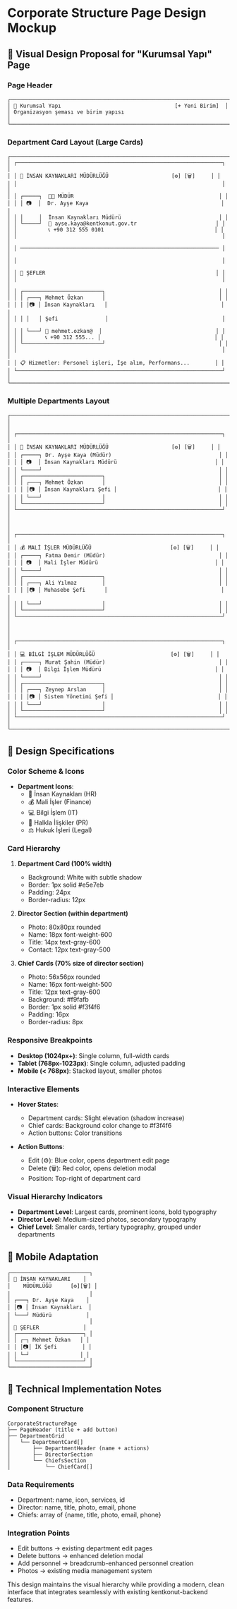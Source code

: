 # Corporate Structure Page Design Mockup

## 🎨 Visual Design Proposal for "Kurumsal Yapı" Page

### Page Header
```
┌─────────────────────────────────────────────────────────────────────┐
│ 🏢 Kurumsal Yapı                                    [+ Yeni Birim]  │
│ Organizasyon şeması ve birim yapısı                                 │
└─────────────────────────────────────────────────────────────────────┘
```

### Department Card Layout (Large Cards)
```
┌─────────────────────────────────────────────────────────────────────┐
│ ┌─────────────────────────────────────────────────────────────────┐ │
│ │ 🏢 İNSAN KAYNAKLARI MÜDÜRLÜĞÜ                    [⚙️] [🗑️]     │ │
│ │                                                                 │ │
│ │ ┌─────┐  👨‍💼 MÜDÜR                                              │ │
│ │ │ 📷  │  Dr. Ayşe Kaya                                          │ │
│ │ │     │  İnsan Kaynakları Müdürü                               │ │
│ │ └─────┘  📧 ayse.kaya@kentkonut.gov.tr                         │ │
│ │          📞 +90 312 555 0101                                   │ │
│ │                                                                 │ │
│ │ ─────────────────────────────────────────────────────────────── │ │
│ │                                                                 │ │
│ │ 👥 ŞEFLER                                                      │ │
│ │                                                                 │ │
│ │ ┌─────────────────────────┐                                    │ │
│ │ │ ┌───┐ Mehmet Özkan      │                                    │ │
│ │ │ │📷 │ İnsan Kaynakları   │                                    │ │
│ │ │ │   │ Şefi               │                                    │ │
│ │ │ └───┘ 📧 mehmet.ozkan@  │                                    │ │
│ │ │       📞 +90 312 555... │                                    │ │
│ │ └─────────────────────────┘                                    │ │
│ │                                                                 │ │
│ │ 📋 Hizmetler: Personel işleri, İşe alım, Performans...        │ │
│ └─────────────────────────────────────────────────────────────────┘ │
└─────────────────────────────────────────────────────────────────────┘
```

### Multiple Departments Layout
```
┌─────────────────────────────────────────────────────────────────────┐
│                                                                     │
│ ┌─────────────────────────────────────────────────────────────────┐ │
│ │ 🏢 İNSAN KAYNAKLARI MÜDÜRLÜĞÜ                    [⚙️] [🗑️]     │ │
│ │ ┌─────┐ Dr. Ayşe Kaya (Müdür)                                  │ │
│ │ │ 📷  │ İnsan Kaynakları Müdürü                               │ │
│ │ └─────┘                                                        │ │
│ │ ┌─────────────────────────┐                                    │ │
│ │ │ ┌───┐ Mehmet Özkan      │                                    │ │
│ │ │ │📷 │ İnsan Kaynakları Şefi │                                │ │
│ │ │ └───┘                   │                                    │ │
│ │ └─────────────────────────┘                                    │ │
│ └─────────────────────────────────────────────────────────────────┘ │
│                                                                     │
│ ┌─────────────────────────────────────────────────────────────────┐ │
│ │ 💰 MALİ İŞLER MÜDÜRLÜĞÜ                         [⚙️] [🗑️]     │ │
│ │ ┌─────┐ Fatma Demir (Müdür)                                    │ │
│ │ │ 📷  │ Mali İşler Müdürü                                     │ │
│ │ └─────┘                                                        │ │
│ │ ┌─────────────────────────┐                                    │ │
│ │ │ ┌───┐ Ali Yılmaz        │                                    │ │
│ │ │ │📷 │ Muhasebe Şefi      │                                    │ │
│ │ │ └───┘                   │                                    │ │
│ │ └─────────────────────────┘                                    │ │
│ └─────────────────────────────────────────────────────────────────┘ │
│                                                                     │
│ ┌─────────────────────────────────────────────────────────────────┐ │
│ │ 💻 BİLGİ İŞLEM MÜDÜRLÜĞÜ                        [⚙️] [🗑️]     │ │
│ │ ┌─────┐ Murat Şahin (Müdür)                                    │ │
│ │ │ 📷  │ Bilgi İşlem Müdürü                                    │ │
│ │ └─────┘                                                        │ │
│ │ ┌─────────────────────────┐                                    │ │
│ │ │ ┌───┐ Zeynep Arslan     │                                    │ │
│ │ │ │📷 │ Sistem Yönetimi Şefi │                                 │ │
│ │ │ └───┘                   │                                    │ │
│ │ └─────────────────────────┘                                    │ │
│ └─────────────────────────────────────────────────────────────────┘ │
└─────────────────────────────────────────────────────────────────────┘
```

## 🎯 Design Specifications

### Color Scheme & Icons
- **Department Icons**: 
  - 🏢 İnsan Kaynakları (HR)
  - 💰 Mali İşler (Finance) 
  - 💻 Bilgi İşlem (IT)
  - 📢 Halkla İlişkiler (PR)
  - ⚖️ Hukuk İşleri (Legal)

### Card Hierarchy
1. **Department Card (100% width)**
   - Background: White with subtle shadow
   - Border: 1px solid #e5e7eb
   - Padding: 24px
   - Border-radius: 12px

2. **Director Section (within department)**
   - Photo: 80x80px rounded
   - Name: 18px font-weight-600
   - Title: 14px text-gray-600
   - Contact: 12px text-gray-500

3. **Chief Cards (70% size of director section)**
   - Photo: 56x56px rounded
   - Name: 16px font-weight-500
   - Title: 12px text-gray-600
   - Background: #f9fafb
   - Border: 1px solid #f3f4f6
   - Padding: 16px
   - Border-radius: 8px

### Responsive Breakpoints
- **Desktop (1024px+)**: Single column, full-width cards
- **Tablet (768px-1023px)**: Single column, adjusted padding
- **Mobile (< 768px)**: Stacked layout, smaller photos

### Interactive Elements
- **Hover States**: 
  - Department cards: Slight elevation (shadow increase)
  - Chief cards: Background color change to #f3f4f6
  - Action buttons: Color transitions

- **Action Buttons**:
  - Edit (⚙️): Blue color, opens department edit page
  - Delete (🗑️): Red color, opens deletion modal
  - Position: Top-right of department card

### Visual Hierarchy Indicators
- **Department Level**: Largest cards, prominent icons, bold typography
- **Director Level**: Medium-sized photos, secondary typography
- **Chief Level**: Smaller cards, tertiary typography, grouped under departments

## 📱 Mobile Adaptation
```
┌─────────────────────────┐
│ 🏢 İNSAN KAYNAKLARI    │
│    MÜDÜRLÜĞÜ      [⚙️][🗑️] │
│                         │
│ ┌───┐ Dr. Ayşe Kaya    │
│ │📷 │ İnsan Kaynakları  │
│ └───┘ Müdürü           │
│                         │
│ 👥 ŞEFLER              │
│ ┌─────────────────────┐ │
│ │ ┌─┐ Mehmet Özkan   │ │
│ │ │📷│ İK Şefi        │ │
│ │ └─┘                │ │
│ └─────────────────────┘ │
└─────────────────────────┘
```

## 🔧 Technical Implementation Notes

### Component Structure
```
CorporateStructurePage
├── PageHeader (title + add button)
├── DepartmentGrid
│   └── DepartmentCard[]
│       ├── DepartmentHeader (name + actions)
│       ├── DirectorSection
│       └── ChiefsSection
│           └── ChiefCard[]
```

### Data Requirements
- Department: name, icon, services, id
- Director: name, title, photo, email, phone
- Chiefs: array of {name, title, photo, email, phone}

### Integration Points
- Edit buttons → existing department edit pages
- Delete buttons → enhanced deletion modal
- Add personnel → breadcrumb-enhanced personnel creation
- Photos → existing media management system

This design maintains the visual hierarchy while providing a modern, clean interface that integrates seamlessly with existing kentkonut-backend features.
